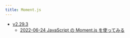 ```yaml
---
title: Moment.js
---
```



- [v2.29.3](./v2.29.3/index.md)
    - [2022-06-24 JavaScript の Moment.js を使ってみる](./../../../../d/2022/06/24/JavaScript_の_Moment.js_を使ってみる.md)




